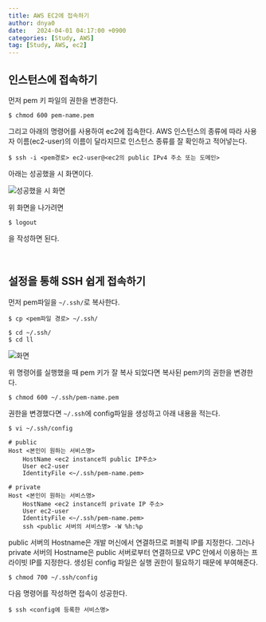 ```yaml
---
title: AWS EC2에 접속하기
author: dnya0
date:   2024-04-01 04:17:00 +0900
categories: [Study, AWS]
tag: [Study, AWS, ec2]
---
```


## 인스턴스에 접속하기

먼저 pem 키 파일의 권한을 변경한다.

```
$ chmod 600 pem-name.pem
```

그리고 아래의 명령어를 사용하여 ec2에 접속한다. AWS 인스턴스의 종류에 따라 사용자 이름(ec2-user)의 이름이 달라지므로 인스턴스 종류를 잘 확인하고 적어넣는다.

```
$ ssh -i <pem경로> ec2-user@<ec2의 public IPv4 주소 또는 도메인>
```

아래는 성공했을 시 화면이다.

![성공했을 시 화면](https://github.com/dnya0/dnya0/assets/84761609/a8e5b8e4-9c4d-49be-bb04-971ba289ea8f)

위 화면을 나가려면 

```
$ logout
```

을 작성하면 된다.

<br>

## 설정을 통해 SSH 쉽게 접속하기

먼저 pem파일을 `~/.ssh/`로 복사한다.

```
$ cp <pem파일 경로> ~/.ssh/
```

```
$ cd ~/.ssh/
$ cd ll
```

![화면](https://github.com/dnya0/dnya0/assets/84761609/f5192295-d1a7-482f-bfe5-7ab7279d5ef8)

위 명령어를 실행했을 때 pem 키가 잘 복사 되었다면 복사된 pem키의 권한을 변경한다.

```
$ chmod 600 ~/.ssh/pem-name.pem
```

권한을 변경했다면 `~/.ssh`에 config파일을 생성하고 아래 내용을 적는다.

```
$ vi ~/.ssh/config
```

```
# public
Host <본인이 원하는 서비스명>
    HostName <ec2 instance의 public IP주소>
    User ec2-user
    IdentityFile <~/.ssh/pem-name.pem>

# private
Host <본인이 원하는 서비스명>
    HostName <ec2 instance의 private IP 주소>
    User ec2-user
    IdentityFile <~/.ssh/pem-name.pem>
    ssh <public 서버의 서비스명> -W %h:%p
```

public 서버의 Hostname은 개발 머신에서 연결하므로 퍼블릭 IP를 지정한다. 그러나 private 서버의 Hostname은 public 서버로부터 연결하므로 VPC 안에서 이용하는 프라이빗 IP를 지정한다. 생성된 config 파일은 실행 권한이 필요하기 때문에 부여해준다.

```
$ chmod 700 ~/.ssh/config
```

다음 명령어를 작성하면 접속이 성공한다.

```
$ ssh <config에 등록한 서비스명>
```